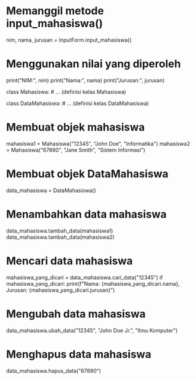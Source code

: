 # Memanggil metode input_mahasiswa()
nim, nama, jurusan = InputForm.input_mahasiswa()

# Menggunakan nilai yang diperoleh
print("NIM:", nim)
print("Nama:", nama)
print("Jurusan:", jurusan)

class Mahasiswa:
    # ... (definisi kelas Mahasiswa)

class DataMahasiswa:
    # ... (definisi kelas DataMahasiswa)
    
# Membuat objek mahasiswa
mahasiswa1 = Mahasiswa("12345", "John Doe", "Informatika")
mahasiswa2 = Mahasiswa("67890", "Jane Smith", "Sistem Informasi")

# Membuat objek DataMahasiswa
data_mahasiswa = DataMahasiswa()

# Menambahkan data mahasiswa
data_mahasiswa.tambah_data(mahasiswa1)
data_mahasiswa.tambah_data(mahasiswa2)

# Mencari data mahasiswa
mahasiswa_yang_dicari = data_mahasiswa.cari_data("12345")
if mahasiswa_yang_dicari:
    print(f"Nama: {mahasiswa_yang_dicari.nama}, Jurusan: {mahasiswa_yang_dicari.jurusan}")

# Mengubah data mahasiswa
data_mahasiswa.ubah_data("12345", "John Doe Jr.", "Ilmu Komputer")

# Menghapus data mahasiswa
data_mahasiswa.hapus_data("67890")
